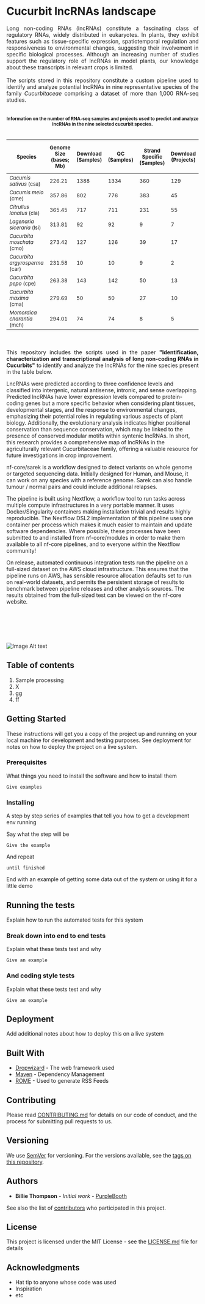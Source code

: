 # Cucurbit lncRNAs landscape

 <div align="justify"> Long non-coding RNAs (lncRNAs) constitute a fascinating class of regulatory RNAs, widely distributed in eukaryotes. In plants, they exhibit features such as tissue-specific expression, spatiotemporal regulation and responsiveness to environmental changes, suggesting their involvement in specific biological processes. Although an increasing number of studies support the regulatory role of lncRNAs in model plants, our knowledge about these transcripts in relevant crops is limited. </div>

<br />

<div align="justify"> The scripts stored in this repository constitute a custom pipeline used to identify and analyze potential lncRNAs in nine representative species of the family <em>Cucurbitaceae</em> comprising a dataset of more than 1,000 RNA-seq studies. </div>

<br />
<br />

<div align="center"> <sub><b>Information on the number of RNA-seq samples and projects used to predict and analyze lncRNAs in the nine selected cucurbit species.</b></sub> </div>
<br />

| <sub>Species</sub>                                  | <sub>Genome Size<br />(bases; Mb)</sub> | <sub>Download<br />(Samples)</sub> | <sub>QC<br />(Samples)</sub> | <sub>Strand Specific<br />(Samples)</sub> | <sub>Download<br />(Projects)</sub> | <sub>QC<br />(Projects)</sub> | <sub>Strand Specific<br />(Projects)</sub> | <sub>Final Data Size <br />(bytes; Gb)</sub> |
|-----------------------------------------------------|----------------------------------------------|-------------------------------|-------------------------|------------------------------------------------|--------------------------------|--------------------------|-------------------------------------------------|---------------------------------------------|
| <sub>*Cucumis sativus* (csa)</sub>                  | <sub>226.21</sub>                            | <sub>1388</sub>               | <sub>1334</sub>         | <sub>360</sub>                                 | <sub>129</sub>                 | <sub>127</sub>           | <sub>35</sub>                                   | <sub>1167.43</sub>                          |
| <sub>*Cucumis melo* (cme)</sub>                     | <sub>357.86</sub>                            | <sub>802</sub>                | <sub>776</sub>          | <sub>383</sub>                                 | <sub>45</sub>                  | <sub>44</sub>            | <sub>16</sub>                                   | <sub>820.87</sub>                           |
| <sub>*Citrullus lanatus* (cla)</sub>                | <sub>365.45</sub>                            | <sub>717</sub>                | <sub>711</sub>          | <sub>231</sub>                                 | <sub>55</sub>                  | <sub>54</sub>            | <sub>17</sub>                                   | <sub>663.61</sub>                           |
| <sub>*Lagenaria siceraria* (lsi)</sub>              | <sub>313.81</sub>                            | <sub>92</sub>                 | <sub>92</sub>           | <sub>9</sub>                                   | <sub>7</sub>                   | <sub>7</sub>             | <sub>3</sub>                                    | <sub>27.07</sub>                            |
| <sub>*Cucurbita moschata* (cmo)</sub>               | <sub>273.42</sub>                            | <sub>127</sub>                | <sub>126</sub>          | <sub>39</sub>                                  | <sub>17</sub>                  | <sub>16</sub>            | <sub>6</sub>                                    | <sub>102.73</sub>                           |
| <sub>*Cucurbita argyrosperma* (car)</sub>           | <sub>231.58</sub>                            | <sub>10</sub>                 | <sub>10</sub>           | <sub>9</sub>                                   | <sub>2</sub>                   | <sub>2</sub>             | <sub>2</sub>                                    | <sub>30.36</sub>                            |
| <sub>*Cucurbita pepo* (cpe)</sub>                   | <sub>263.38</sub>                            | <sub>143</sub>                | <sub>142</sub>          | <sub>50</sub>                                  | <sub>13</sub>                  | <sub>13</sub>            | <sub>7</sub>                                    | <sub>112.61</sub>                           |
| <sub>*Cucurbita maxima* (cma)</sub>                 | <sub>279.69</sub>                            | <sub>50</sub>                 | <sub>50</sub>           | <sub>27</sub>                                  | <sub>10</sub>                  | <sub>10</sub>            | <sub>4</sub>                                    | <sub>43.36</sub>                            |
| <sub>*Momordica charantia* (mch)</sub>              | <sub>294.01</sub>                            | <sub>74</sub>                 | <sub>74</sub>           | <sub>8</sub>                                   | <sub>5</sub>                   | <sub>5</sub>             | <sub>2</sub>                                    | <sub>27.73</sub>                            |

<br />
<br />

<div align="justify"> This repository includes the scripts used in the paper <b>"Identification, characterization and transcriptional analysis of long non-coding RNAs in Cucurbits"</b> to identify and analyze the lncRNAs for the nine species present in the table below. </div>


LncRNAs were predicted according to three confidence levels and classified into intergenic, natural antisense, intronic, and sense overlapping. Predicted lncRNAs have lower expression levels compared to protein-coding genes but a more specific behavior when considering plant tissues, developmental stages, and the response to environmental changes, emphasizing their potential roles in regulating various aspects of plant biology. Additionally, the evolutionary analysis indicates higher positional conservation than sequence conservation, which may be linked to the presence of conserved modular motifs within syntenic lncRNAs. In short, this research provides a comprehensive map of lncRNAs in the agriculturally relevant Cucurbitaceae family, offering a valuable resource for future investigations in crop improvement.



nf-core/sarek is a workflow designed to detect variants on whole genome or targeted sequencing data. Initially designed for Human, and Mouse, it can work on any species with a reference genome. Sarek can also handle tumour / normal pairs and could include additional relapses.

The pipeline is built using Nextflow, a workflow tool to run tasks across multiple compute infrastructures in a very portable manner. It uses Docker/Singularity containers making installation trivial and results highly reproducible. The Nextflow DSL2 implementation of this pipeline uses one container per process which makes it much easier to maintain and update software dependencies. Where possible, these processes have been submitted to and installed from nf-core/modules in order to make them available to all nf-core pipelines, and to everyone within the Nextflow community!

On release, automated continuous integration tests run the pipeline on a full-sized dataset on the AWS cloud infrastructure. This ensures that the pipeline runs on AWS, has sensible resource allocation defaults set to run on real-world datasets, and permits the persistent storage of results to benchmark between pipeline releases and other analysis sources. The results obtained from the full-sized test can be viewed on the nf-core website.
<br />
<br />
<br />
<br />
<br />
<br />

![Image Alt text](Figure_1.png)

## Table of contents

  1. Sample processing
  2. X
  3. gg
  4. ff

## Getting Started

These instructions will get you a copy of the project up and running on your local machine for development and testing purposes. See deployment for notes on how to deploy the project on a live system.

### Prerequisites

What things you need to install the software and how to install them

```
Give examples
```

### Installing

A step by step series of examples that tell you how to get a development env running

Say what the step will be

```
Give the example
```

And repeat

```
until finished
```

End with an example of getting some data out of the system or using it for a little demo

## Running the tests

Explain how to run the automated tests for this system

### Break down into end to end tests

Explain what these tests test and why

```
Give an example
```

### And coding style tests

Explain what these tests test and why

```
Give an example
```

## Deployment

Add additional notes about how to deploy this on a live system

## Built With

* [Dropwizard](http://www.dropwizard.io/1.0.2/docs/) - The web framework used
* [Maven](https://maven.apache.org/) - Dependency Management
* [ROME](https://rometools.github.io/rome/) - Used to generate RSS Feeds

## Contributing

Please read [CONTRIBUTING.md](https://gist.github.com/PurpleBooth/b24679402957c63ec426) for details on our code of conduct, and the process for submitting pull requests to us.

## Versioning

We use [SemVer](http://semver.org/) for versioning. For the versions available, see the [tags on this repository](https://github.com/your/project/tags). 

## Authors

* **Billie Thompson** - *Initial work* - [PurpleBooth](https://github.com/PurpleBooth)

See also the list of [contributors](https://github.com/your/project/contributors) who participated in this project.

## License

This project is licensed under the MIT License - see the [LICENSE.md](LICENSE.md) file for details

## Acknowledgments

* Hat tip to anyone whose code was used
* Inspiration
* etc
